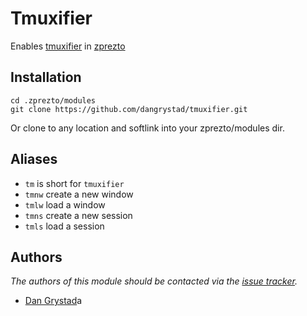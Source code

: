 Tmuxifier
=========

Enables [tmuxifier][1] in [zprezto][2]

Installation
------------
```
cd .zprezto/modules
git clone https://github.com/dangrystad/tmuxifier.git
```
Or clone to any location and softlink into your zprezto/modules dir.

Aliases
-------
  - `tm` is short for `tmuxifier`
  - `tmnw` create a new window
  - `tmlw` load a window
  - `tmns` create a new session
  - `tmls` load a session

Authors
-------
*The authors of this module should be contacted via the [issue tracker][3].*

  - [Dan Grystad](https://github.com/dangrystad)a

[1]: https://github.com/jimeh/tmuxifier
[2]: https://github.com/sorin-ionescu/prezto
[3]: https://github.com/dangrystad/tmuxifier/issues
